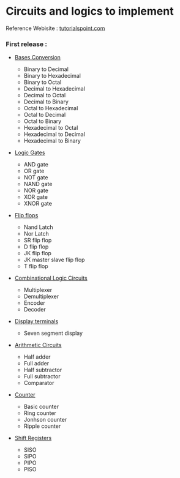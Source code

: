 # Circuits and logics to implement

Reference Webisite : [tutorialspoint.com](https://www.tutorialspoint.com/digital_circuits/index.htm)
### First release : 

- [Bases Conversion]() 
    - Binary to Decimal
    - Binary to Hexadecimal
    - Binary to Octal
    - Decimal to Hexadecimal
    - Decimal to Octal
    - Decimal to Binary
    - Octal to Hexadecimal
    - Octal to Decimal
    - Octal to Binary
    - Hexadecimal to Octal
    - Hexadecimal to Decimal
    - Hexadecimal to Binary

- [Logic Gates](Gates.py)
    - AND gate
    - OR gate
    - NOT gate
    - NAND gate
    - NOR gate
    - XOR gate
    - XNOR gate

- [Flip flops](FlipFlop.py) 
    - Nand Latch
    - Nor Latch
    - SR flip flop
    - D flip flop
    - JK flip flop
    - JK master slave flip flop
    - T flip flop

- [Combinational Logic Circuits](multiplexing.py)
    - Multiplexer
    - Demultiplexer
    - Encoder
    - Decoder

- [Display terminals](seven-segment-display.py)
    - Seven segment display

- [Arithmetic Circuits](adder-subtractor.py)
    - Half adder
    - Full adder
    - Half subtractor
    - Full subtractor
    - Comparator

- [Counter](Counters.py)
  - Basic counter
  - Ring counter
  - Jonhson counter
  - Ripple counter 

- [Shift Registers](Shift_registers.py)
  - SISO
  - SIPO
  - PIPO
  - PISO